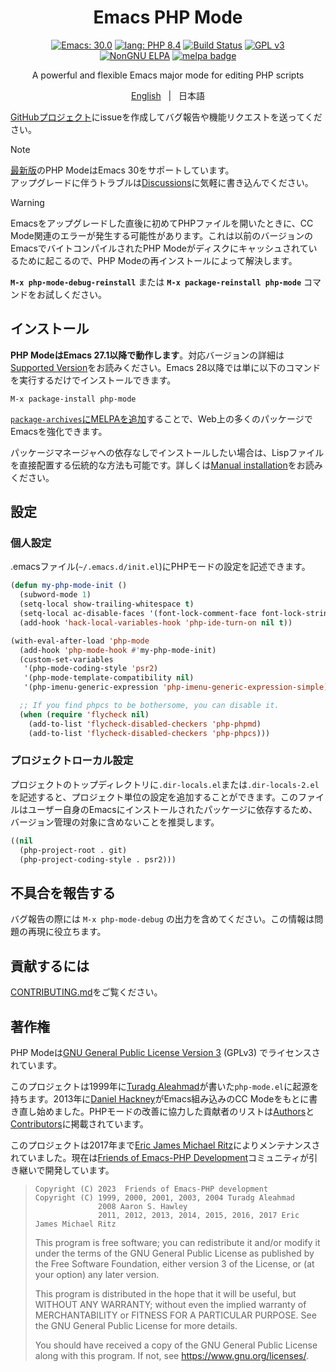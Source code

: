 <div align="center">
  <h1>Emacs PHP Mode</h1>

[![Emacs: 30.0](https://img.shields.io/badge/Emacs-30.0-blue.svg)](https://www.gnu.org/software/emacs/)
[![lang: PHP 8.4](https://img.shields.io/badge/lang-PHP%208.4-brightgreen.svg)](https://www.php.net/releases/8.4/)
[![Build Status](https://github.com/emacs-php/php-mode/workflows/CI/badge.svg)](https://github.com/emacs-php/php-mode/actions)
[![GPL v3](https://img.shields.io/badge/license-GPL_v3-green.svg)][gpl-v3]<br>
[![NonGNU ELPA][nongnu-elpa-badge]][nongnu-elpa]
[![melpa badge][melpa-badge]][melpa-link]

A powerful and flexible Emacs major mode for editing PHP scripts

[English](README.md) &nbsp;&nbsp;|&nbsp;&nbsp; 日本語

</div>

[GitHubプロジェクト][php-mode]にissueを作成してバグ報告や機能リクエストを送ってください。

> [!NOTE]
> [最新版][releases]のPHP ModeはEmacs 30をサポートしています。<br />アップグレードに伴うトラブルは[Discussions][discussions-emacs30]に気軽に書き込んでください。

> [!WARNING]
> Emacsをアップグレードした直後に初めてPHPファイルを開いたときに、CC Mode関連のエラーが発生する可能性があります。これは以前のバージョンのEmacsでバイトコンパイルされたPHP Modeがディスクにキャッシュされているために起こるので、PHP Modeの再インストールによって解決します。
>
> **`M-x php-mode-debug-reinstall`** または **`M-x package-reinstall php-mode`** コマンドをお試しください。

[releases]: https://github.com/emacs-php/php-mode/releases
[discussions-emacs30]: https://github.com/emacs-php/php-mode/discussions/798

## インストール

**PHP ModeはEmacs 27.1以降で動作します**。対応バージョンの詳細は[Supported Version]をお読みください。Emacs 28以降では単に以下のコマンドを実行するだけでインストールできます。

```
M-x package-install php-mode
```

[`package-archives`にMELPAを追加][melpa-getting-started]することで、Web上の多くのパッケージでEmacsを強化できます。

パッケージマネージャへの依存なしでインストールしたい場合は、Lispファイルを直接配置する伝統的な方法も可能です。詳しくは[Manual installation][wiki-manual-installation]をお読みください。

## 設定

### 個人設定

.emacsファイル(`~/.emacs.d/init.el`)にPHPモードの設定を記述できます。

```lisp
(defun my-php-mode-init ()
  (subword-mode 1)
  (setq-local show-trailing-whitespace t)
  (setq-local ac-disable-faces '(font-lock-comment-face font-lock-string-face))
  (add-hook 'hack-local-variables-hook 'php-ide-turn-on nil t))

(with-eval-after-load 'php-mode
  (add-hook 'php-mode-hook #'my-php-mode-init)
  (custom-set-variables
   '(php-mode-coding-style 'psr2)
   '(php-mode-template-compatibility nil)
   '(php-imenu-generic-expression 'php-imenu-generic-expression-simple))

  ;; If you find phpcs to be bothersome, you can disable it.
  (when (require 'flycheck nil)
    (add-to-list 'flycheck-disabled-checkers 'php-phpmd)
    (add-to-list 'flycheck-disabled-checkers 'php-phpcs)))
```

### プロジェクトローカル設定

プロジェクトのトップディレクトリに`.dir-locals.el`または`.dir-locals-2.el`を記述すると、プロジェクト単位の設定を追加することができます。このファイルはユーザー自身のEmacsにインストールされたパッケージに依存するため、バージョン管理の対象に含めないことを推奨します。

```lisp
((nil
  (php-project-root . git)
  (php-project-coding-style . psr2)))
```

## 不具合を報告する

バグ報告の際には `M-x php-mode-debug` の出力を含めてください。この情報は問題の再現に役立ちます。

貢献するには
-----------------

[CONTRIBUTING.md](CONTRIBUTING.md#japanese)をご覧ください。

## 著作権

PHP Modeは[GNU General Public License Version 3][gpl-v3] (GPLv3) でライセンスされています。

このプロジェクトは1999年に[Turadg Aleahmad][@turadg]が書いた`php-mode.el`に起源を持ちます。2013年に[Daniel Hackney][@haxney]がEmacs組み込みのCC Modeをもとに書き直し始めました。PHPモードの改善に協力した貢献者のリストは[Authors]と[Contributors]に掲載されています。

このプロジェクトは2017年まで[Eric James Michael Ritz][@ejmr]によりメンテナンスされていました。現在は[Friends of Emacs-PHP Development][@emacs-php]コミュニティが引き継いで開発しています。

> ```
> Copyright (C) 2023  Friends of Emacs-PHP development
> Copyright (C) 1999, 2000, 2001, 2003, 2004 Turadg Aleahmad
>               2008 Aaron S. Hawley
>               2011, 2012, 2013, 2014, 2015, 2016, 2017 Eric James Michael Ritz
> ```
>
> This program is free software; you can redistribute it and/or modify
> it under the terms of the GNU General Public License as published by
> the Free Software Foundation, either version 3 of the License, or
> (at your option) any later version.
>
> This program is distributed in the hope that it will be useful,
> but WITHOUT ANY WARRANTY; without even the implied warranty of
> MERCHANTABILITY or FITNESS FOR A PARTICULAR PURPOSE.  See the
> GNU General Public License for more details.
>
> You should have received a copy of the GNU General Public License
> along with this program.  If not, see <https://www.gnu.org/licenses/>.

[@ejmr]: https://github.com/ejmr
[@emacs-php]: https://github.com/emacs-php
[@haxney]: https://github.com/haxney
[@turadg]: https://github.com/turadg
[Authors]: https://github.com/emacs-php/php-mode/wiki/Authors
[Contributors]: https://github.com/emacs-php/php-mode/graphs/contributors
[Supported Version]: https://github.com/emacs-php/php-mode/wiki/Supported-Version
[gpl-v3]: https://www.gnu.org/licenses/gpl-3.0
[nongnu-elpa-badge]: https://elpa.nongnu.org/nongnu/php-mode.svg
[nongnu-elpa]: https://elpa.nongnu.org/nongnu/php-mode.html
[melpa-badge]: http://melpa.org/packages/php-mode-badge.svg
[melpa-getting-started]: https://melpa.org/#/getting-started
[melpa-link]: http://melpa.org/#/php-mode
[php-mode]: https://github.com/emacs-php/php-mode
[wiki]: https://github.com/emacs-php/php-mode/wiki
[wiki-manual-installation]: https://github.com/emacs-php/php-mode/wiki/Manual-installation-ja
